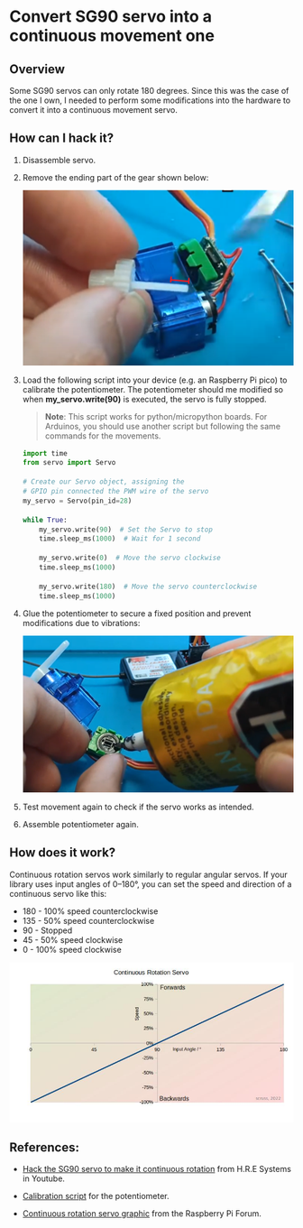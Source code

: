 
# Convert SG90 servo into a continuous movement one

## Overview

Some SG90 servos can only rotate 180 degrees. Since this was the case of the one I own, I needed to perform some modifications into the hardware to convert it into a continuous movement servo.

## How can I hack it?

1. Disassemble servo.

2. Remove the ending part of the gear shown below:

    ![hack-servo](./graphics/remove-stop-servo.png)

3. Load the following script into your device (e.g. an Raspberry Pi pico) to calibrate the potentiometer.
The potentiometer should me modified so when **my_servo.write(90)** is executed, the servo is fully stopped.

    >**Note**: This script works for python/micropython boards. For Arduinos, you should use another script but following the same commands for the movements.

    ```py
    import time
    from servo import Servo

    # Create our Servo object, assigning the
    # GPIO pin connected the PWM wire of the servo
    my_servo = Servo(pin_id=28)

    while True:
        my_servo.write(90)  # Set the Servo to stop
        time.sleep_ms(1000)  # Wait for 1 second
        
        my_servo.write(0)  # Move the servo clockwise
        time.sleep_ms(1000)  
        
        my_servo.write(180)  # Move the servo counterclockwise
        time.sleep_ms(1000)  
    ```

4. Glue the potentiometer to secure a fixed position and prevent modifications due to vibrations:
    
    ![Glue potentiometer](./graphics/glue-potentiometer.png)

5. Test movement again to check if the servo works as intended.

6. Assemble potentiometer again.

## How does it work?

Continuous rotation servos work similarly to regular angular servos. If your library uses input angles of 0–180°, you can set the speed and direction of a continuous servo like this:
  - 180 - 100% speed counterclockwise
  - 135 - 50% speed counterclockwise
  - 90 - Stopped
  - 45 - 50% speed clockwise
  - 0 - 100% speed clockwise

![Continuous servo graphic](./graphics/continuous_rotation_servo.jpg)

## References:

- [Hack the SG90 servo to make it continuous rotation](https://www.youtube.com/watch?v=4Z-j6bUJTQ8) from H.R.E Systems in Youtube.

- [Calibration script](https://core-electronics.com.au/guides/getting-started-with-servos-examples-with-raspberry-pi-pico/#:~:text=Servo%20in%20action.-,Remix%202%20%2D%20Rotational%20Servo%20Control,-Finally%2C%20let%27s%20have) for the potentiometer.

- [Continuous rotation servo graphic](https://forums.raspberrypi.com/viewtopic.php?t=341927) from the Raspberry Pi Forum.